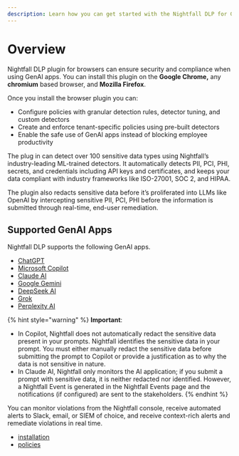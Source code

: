 ```yaml
---
description: Learn how you can get started with the Nightfall DLP for GenAI apps.
---
```


# Overview

Nightfall DLP plugin for browsers can ensure security and compliance when using GenAI apps. You can install this plugin on the **Google Chrome,** any **chromium** based browser, and **Mozilla Firefox**. &#x20;

Once you install the browser plugin you can:

* Configure policies with granular detection rules, detector tuning, and custom detectors
* Create and enforce tenant-specific policies using pre-built detectors
* Enable the safe use of GenAI apps instead of blocking employee productivity&#x20;

The plug in can detect over 100 sensitive data types using Nightfall’s industry-leading ML-trained detectors. It automatically detects PII, PCI, PHI, secrets, and credentials including API keys and certificates, and keeps your data compliant with industry frameworks like ISO-27001, SOC 2, and HIPAA.

The plugin also redacts sensitive data before it’s proliferated into LLMs like OpenAI by intercepting sensitive PII, PCI, PHI before the information is submitted through real-time, end-user remediation.

## Supported GenAI Apps

Nightfall DLP supports the following GenAI apps.&#x20;

* [ChatGPT](https://chatgpt.com/)
* [Microsoft Copilot ](https://copilot.microsoft.com/)
* [Claude AI](https://claude.ai/)
* [Google Gemini](https://gemini.google.com/)
* [DeepSeek AI](https://www.deepseek.com/)
* [Grok](https://grok.com/)
* [Perplexity AI](https://www.perplexity.ai/)

{% hint style="warning" %}
**Important**:

* In Copilot, Nightfall does not automatically redact the sensitive data present in your prompts. Nightfall identifies the sensitive data in your prompt. You must either manually redact the sensitive data before submitting the prompt to Copilot or provide a justification as to why the data is not sensitive in nature.
* In Claude AI, Nightfall only monitors the AI application; if you submit a prompt with sensitive data, it is neither redacted nor identified. However, a Nightfall Event is generated in the Nightfall Events page and the notifications (if configured) are sent to the stakeholders.   &#x20;
{% endhint %}

You can monitor violations from the Nightfall console, receive automated alerts to Slack, email, or SIEM of choice, and receive context-rich alerts and remediate violations in real time.

* [installation](installation/ "mention")
* [policies](policies/ "mention")
